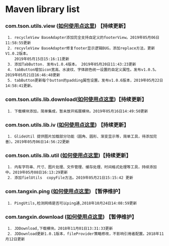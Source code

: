 # Maven library list

### com.tson.utils.view ([如何使用点这里](https://github.com/xintanggithub/utils/blob/master/utilsview/UTILS_VIEW.md)) 【持续更新】
     1. recycleView BaseAdapter添加完全支持自定义的footerView。2019年05月06日11:58:55更新
     2. recyvleView BaseAdapter修复footer显示逻辑BUG，添加replace方法，更新V1.0.2版本。 
        2019年05月15日15:16:11更新
     3. 添加TabButton. 发布v1.0.4版本。 2019年05月20日11:43:23更新
     4. tabButton增加icon宽高、水波纹、字体颜色统一设置的自定义属性。发布v1.0.5。2019年05月21日16:46:48更新
     5. tabButton更新每个button的padding属性设置。发布v1.0.6版本，2019年05月22日14:58:41更新。

### com.tson.utils.lib.download([如何使用点这里](https://github.com/xintanggithub/utils/blob/master/utilsdownload/UTILS_DOWNLOAD.md))【持续更新】
     1. 下载模块添加，简单集成，暂未放开拓展模块。2019年05月16日14:49:50更新

### com.tson.utils.lib.iv ([如何使用点这里](https://github.com/xintanggithub/utils/blob/master/utilslibimage/UTILS_IV.md)) 【持续更新】
     1. GlideUtil 提供图片加载部分功能（圆角、圆形、渐变显示等，简单工具，待添加完善）。2019年05月06日14:56:22更新

### com.tson.utils.lib.util ([如何使用点这里](https://github.com/xintanggithub/utils/blob/master/utilslib/UTILS_UTILS.md))【持续更新】
     1. 内有字符串、尺寸、图片处理、文件管理、缓存处理、时间格式处理等工具，持续添加中。2019年05月08日16:13:29更新
     2. 添加fielUtils  copyFile方法。2019年05月21日15:15:42 更新

### com.tangxin.ping ([如何使用点这里](https://github.com/xintanggithub/maven/blob/master/explan/PING_README.MD)) 【暂停维护】
     1. PingUtils,检测网络是否可以ping通,2018年10月24日14:08:59更新

### com.tangxin.download ([如何使用点这里](https://github.com/xintanggithub/maven/blob/master/explan/JDDownload_README.md)) 【暂停维护】
     1. JDDownload,下载模块。2018年11月01日13:31:33更新
     2. JDDownload更新1.0.1版本，fileProvider策略修改，不影响引用者配置。2018年11月12日更新

